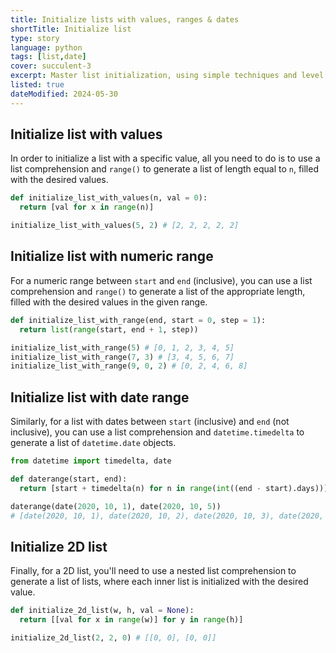 ```yaml
---
title: Initialize lists with values, ranges & dates
shortTitle: Initialize list
type: story
language: python
tags: [list,date]
cover: succulent-3
excerpt: Master list initialization, using simple techniques and level up your Python skills.
listed: true
dateModified: 2024-05-30
---
```


## Initialize list with values

In order to initialize a list with a specific value, all you need to do is to use a list comprehension and `range()` to generate a list of length equal to `n`, filled with the desired values.

```py
def initialize_list_with_values(n, val = 0):
  return [val for x in range(n)]

initialize_list_with_values(5, 2) # [2, 2, 2, 2, 2]
```

## Initialize list with numeric range

For a numeric range between `start` and `end` (inclusive), you can use a list comprehension and `range()` to generate a list of the appropriate length, filled with the desired values in the given range.

```py
def initialize_list_with_range(end, start = 0, step = 1):
  return list(range(start, end + 1, step))

initialize_list_with_range(5) # [0, 1, 2, 3, 4, 5]
initialize_list_with_range(7, 3) # [3, 4, 5, 6, 7]
initialize_list_with_range(9, 0, 2) # [0, 2, 4, 6, 8]
```

## Initialize list with date range

Similarly, for a list with dates between `start` (inclusive) and `end` (not inclusive), you can use a list comprehension and `datetime.timedelta` to generate a list of `datetime.date` objects.

```py
from datetime import timedelta, date

def daterange(start, end):
  return [start + timedelta(n) for n in range(int((end - start).days))]

daterange(date(2020, 10, 1), date(2020, 10, 5))
# [date(2020, 10, 1), date(2020, 10, 2), date(2020, 10, 3), date(2020, 10, 4)]
```

## Initialize 2D list

Finally, for a 2D list, you'll need to use a nested list comprehension to generate a list of lists, where each inner list is initialized with the desired value.

```py
def initialize_2d_list(w, h, val = None):
  return [[val for x in range(w)] for y in range(h)]

initialize_2d_list(2, 2, 0) # [[0, 0], [0, 0]]
```
